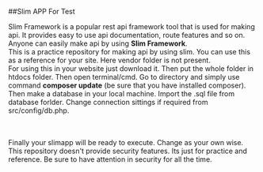 ##Slim APP For Test

Slim Framework is a popular rest api framework tool that is used for making api. It provides easy to use api documentation, route features and so on. Anyone can easily make api by using <strong>Slim Framework</strong>. 
<br>
This is a practice repository for making api by using slim. You can use this as a reference for your site. Here vendor folder is not present. 
<br>
For using this in your website just download it. Then put the whole folder in htdocs folder. Then open terminal/cmd. Go to directory and simply use command
<strong>composer update</strong> (be sure that you have installed composer). Then make a database in your local machine. Import the .sql file from database forlder. Change connection sittings if required from src/config/db.php.

<br><br>
Finally your slimapp will be ready to execute. Change as your own wise. This repository doesn't provide security features. Its just for practice and reference. Be sure to have attention in security for all the time. 